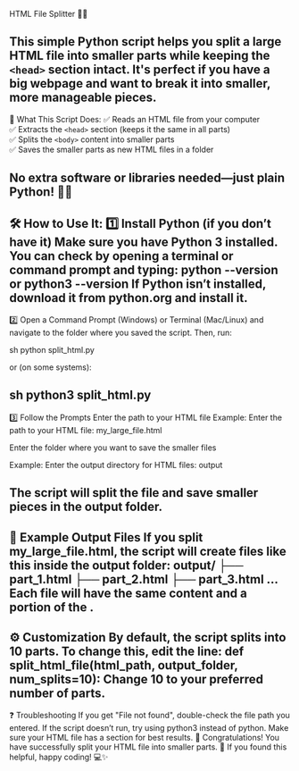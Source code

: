HTML File Splitter 📝✨

This simple Python script helps you split a large HTML file into smaller parts while keeping the `<head>` section intact. It's perfect if you have a big webpage and want to break it into smaller, more manageable pieces.
------------------------------------------------------------------------------------------------------------------------------------------------------------------------
📌 What This Script Does:
✅ Reads an HTML file from your computer  
✅ Extracts the `<head>` section (keeps it the same in all parts)  
✅ Splits the `<body>` content into smaller parts  
✅ Saves the smaller parts as new HTML files in a folder  

No extra software or libraries needed—just plain Python! 🐍💡
------------------------------------------------------------------------------------------------------------------------------------------------------------------------
🛠️ How to Use It:
1️⃣ Install Python (if you don’t have it)
Make sure you have Python 3 installed. You can check by opening a terminal or command prompt and typing:
python --version
or
python3 --version
If Python isn’t installed, download it from python.org and install it.
------------------------------------------------------------------------------------------------------------------------------------------------------------------------
2️⃣ Open a Command Prompt (Windows) or Terminal (Mac/Linux) and navigate to the folder where you saved the script. Then, run:

sh python split_html.py

or (on some systems):

sh python3 split_html.py
------------------------------------------------------------------------------------------------------------------------------------------------------------------------
3️⃣ Follow the Prompts
Enter the path to your HTML file
Example:
Enter the path to your HTML file: my_large_file.html

Enter the folder where you want to save the smaller files

Example: Enter the output directory for HTML files: output

The script will split the file and save smaller pieces in the output folder.
------------------------------------------------------------------------------------------------------------------------------------------------------------------------
📂 Example Output Files
If you split my_large_file.html, the script will create files like this inside the output folder:
output/
├── part_1.html
├── part_2.html
├── part_3.html
...
Each file will have the same <head> content and a portion of the <body>.
------------------------------------------------------------------------------------------------------------------------------------------------------------------------
⚙️ Customization
By default, the script splits into 10 parts. To change this, edit the line:
def split_html_file(html_path, output_folder, num_splits=10):
Change 10 to your preferred number of parts.
------------------------------------------------------------------------------------------------------------------------------------------------------------------------
❓ Troubleshooting
If you get "File not found", double-check the file path you entered.
If the script doesn’t run, try using python3 instead of python.
Make sure your HTML file has a <body> section for best results.
🎉 Congratulations!
You have successfully split your HTML file into smaller parts. 🚀
If you found this helpful, happy coding! 💻✨
